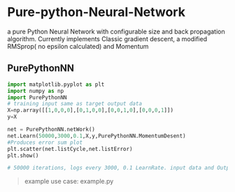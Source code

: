 # Pure-python-Neural-Network
a pure Python Neural Network with configurable size and back propagation algorithm. Currently implements Classic gradient descent, a modified RMSprop( no epsilon calculated) and Momentum

## PurePythonNN
```python
import matplotlib.pyplot as plt
import numpy as np
import PurePythonNN
# training input same as target output data
X=np.array([[1,0,0,0],[0,1,0,0],[0,0,1,0],[0,0,0,1]])
y=X

net = PurePythonNN.netWork()
net.Learn(50000,3000,0.1,X,y,PurePythonNN.MomentumDesent)
#Produces error sum plot
plt.scatter(net.listCycle,net.listError)
plt.show()

# 50000 iterations, logs every 3000, 0.1 LearnRate. input data and Output data. DesentMethod (respectivly) 
```
> example use case: example.py
